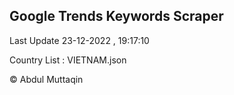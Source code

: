 

## Google Trends Keywords Scraper 
 
Last Update 23-12-2022 , 19:17:10

Country List :
VIETNAM.json



© Abdul Muttaqin 
